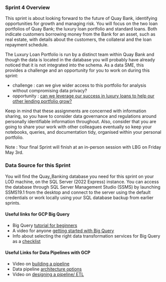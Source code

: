 ### Sprint 4 Overview 

This sprint is about looking forward to the future of Quay Bank, identifying opportunities for growth and managing risk. You will focus on the two loan portfolios of Quay Bank;  the luxury loan portfolio and standard loans. Both indicate customers borrowing money from the Bank for an asset, such as real estate, with details about the customers, the collateral and the loan repayment schedule. 

The Luxury Loan Portfolio is run by a distinct team within Quay Bank and though the data is located in the database you will probably have already noticed that it is not integrated into the schema. As a data SME, this provides a challenge and an opportunity for you to work on during this sprint: 

- challenge : can we give wider access to this portfolio for analysis without compromising data privacy? 
- opportunity : [can we leverage our success in luxury loans to help our other lending portfolio grow?](https://github.com/siandav/lbg_incubation_delegates/blob/main/Sprint_4_bigquery_growth/Sprint_4_GrowthandOpportunities.pdf)

Keep in mind that these assignments are concerned with information sharing, so you have to consider data governance and regulations around personally identifiable information throughout. Also, consider that you are going to share your work with other colleagues eventually so keep your notebooks, queries, and documentation tidy, organised  within your personal portfolio. 

Note : Your final Sprint will finish at an in-person session with LBG on Friday May 3rd. 

### Data Source for this Sprint 

You will find the Quay_Banking database you need for this sprint on your LOD machine, on the SQL Server (2022 Express) instance. You can access the database through SQL Server Management Studio (SSMS) by launching SSMS19.1 from the desktop and connect to the server using the default credentials or work locally using your SQL database backup from earlier sprints. 

#### Useful links for GCP Big Query 
- Big Query [tutorial for beginners](https://www.youtube.com/watch?v=MYAfyPlVVak)
- A video for anyone [getting started with Big Query](https://www.youtube.com/watch?v=BH_7_zVk5oM) 
- Info about selecting the right data transformation services for Big Query as a [checklist](https://towardsdatascience.com/check-list-selecting-the-right-data-transformation-service-for-google-bigquery-bd99307da581) 

#### Useful Links for Data Pipelines with GCP
- Video on [building a pipeline](https://www.youtube.com/watch?v=yVUXvabnMRU)
- Data pipeline [architecture options](https://cloud.google.com/blog/topics/developers-practitioners/what-data-pipeline-architecture-should-i-use/)
- Video on [designing a pipeline/ ETL](https://www.youtube.com/watch?v=VtzvF17ysbc)


